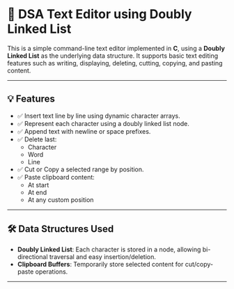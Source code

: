 # 📝 DSA Text Editor using Doubly Linked List

This is a simple command-line text editor implemented in **C**, using a **Doubly Linked List** as the underlying data structure. It supports basic text editing features such as writing, displaying, deleting, cutting, copying, and pasting content.

---

## 💡 Features

- ✅ Insert text line by line using dynamic character arrays.
- ✅ Represent each character using a doubly linked list node.
- ✅ Append text with newline or space prefixes.
- ✅ Delete last:
  - Character
  - Word
  - Line
- ✅ Cut or Copy a selected range by position.
- ✅ Paste clipboard content:
  - At start
  - At end
  - At any custom position

---

## 🛠️ Data Structures Used

- **Doubly Linked List**: Each character is stored in a node, allowing bi-directional traversal and easy insertion/deletion.
- **Clipboard Buffers**: Temporarily store selected content for cut/copy-paste operations.

---

